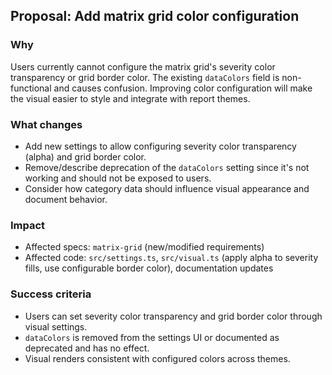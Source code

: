 ## Proposal: Add matrix grid color configuration

### Why

Users currently cannot configure the matrix grid's severity color transparency or grid border color. The existing `dataColors` field is non-functional and causes confusion. Improving color configuration will make the visual easier to style and integrate with report themes.

### What changes

- Add new settings to allow configuring severity color transparency (alpha) and grid border color.
- Remove/describe deprecation of the `dataColors` setting since it's not working and should not be exposed to users.
- Consider how category data should influence visual appearance and document behavior.

### Impact

- Affected specs: `matrix-grid` (new/modified requirements)
- Affected code: `src/settings.ts`, `src/visual.ts` (apply alpha to severity fills, use configurable border color), documentation updates

### Success criteria

- Users can set severity color transparency and grid border color through visual settings.
- `dataColors` is removed from the settings UI or documented as deprecated and has no effect.
- Visual renders consistent with configured colors across themes.

